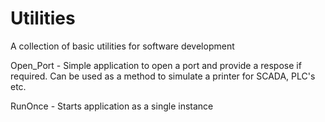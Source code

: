 # Utilities

A collection of basic utilities for software development

Open_Port - Simple application to open a port and provide a respose if required. Can be used as a method to simulate a printer for SCADA, PLC's etc.

RunOnce - Starts application as a single instance



